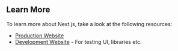 ## Learn More

To learn more about Next.js, take a look at the following resources:

- [Production Website](shoptouch-labs.vercel.app)
- [Development Website](https://shoptouch-labs-ui-testing.netlify.app/) - For testing UI, libraries etc.
